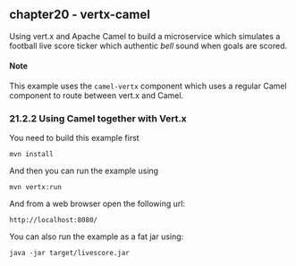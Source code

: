 chapter20 - vertx-camel
----------------------

Using vert.x and Apache Camel to build a microservice which simulates a football
live score ticker which authentic _bell_ sound when goals are scored.

#### Note 

This example uses the `camel-vertx` component which uses a regular Camel
component to route between vert.x and Camel.

### 21.2.2 Using Camel together with Vert.x

You need to build this example first

    mvn install
    
And then you can run the example using
    
    mvn vertx:run
    
And from a web browser open the following url:

    http://localhost:8080/

You can also run the example as a fat jar using: 

    java -jar target/livescore.jar

